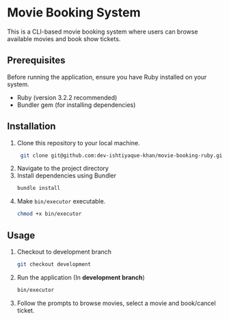 # Movie Booking System

This is a CLI-based movie booking system where users can browse available movies and book show tickets.

## Prerequisites
Before running the application, ensure you have Ruby installed on your system.

- Ruby (version 3.2.2 recommended)
- Bundler gem (for installing dependencies)

## Installation

1. Clone this repository to your local machine.
    ```bash
     git clone git@github.com:dev-ishtiyaque-khan/movie-booking-ruby.git
    ```
2. Navigate to the project directory
3. Install dependencies using Bundler
    ```bash
    bundle install
    ```
4. Make `bin/executor` executable.
    ```bash
    chmod +x bin/executor
    ```

## Usage
1. Checkout to development branch
    ```bash
    git checkout development
    ```
2. Run the application (In **development branch**)
    ```bash
    bin/executor
    ```
3. Follow the prompts to browse movies, select a movie and book/cancel ticket.
